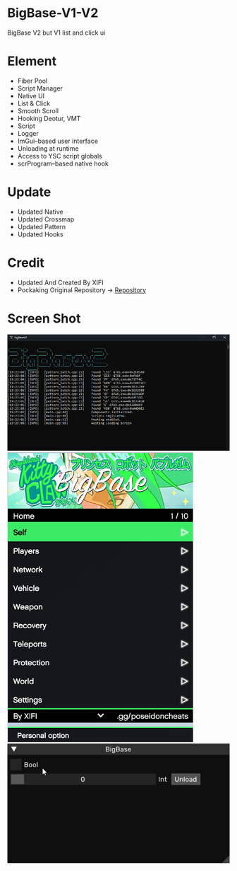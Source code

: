 # BigBase-V1-V2
BigBase V2 but V1 list and click ui

# Element

- Fiber Pool
- Script Manager
- Native UI
- List & Click
- Smooth Scroll
- Hooking Deotur, VMT
- Script
- Logger
- ImGui–based user interface
- Unloading at runtime
- Access to YSC script globals
- scrProgram–based native hook

# Update

- Updated Native
- Updated Crossmap
- Updated Pattern
- Updated Hooks

# Credit
- Updated And Created By XIFI
- Pockaking Original Repository -> [Repository](https://github.com/Pocakking/BigBaseV2)

# Screen Shot

![](assets/console.png)
![](assets/list-ui.png)
![](assets/click-ui.png)
